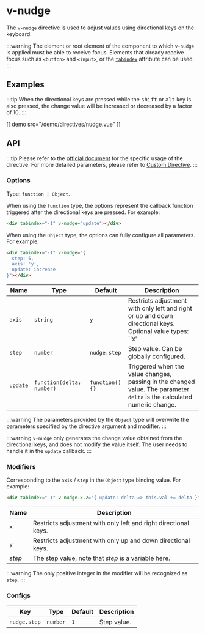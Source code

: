 # v-nudge

The `v-nudge` directive is used to adjust values using directional keys on the keyboard.

:::warning
The element or root element of the component to which `v-nudge` is applied must be able to receive focus. Elements that already receive focus such as `<button>` and `<input>`, or the [`tabindex`](https://developer.mozilla.org/en-US/docs/Web/HTML/Global_attributes/tabindex) attribute can be used.
:::

## Examples

:::tip
When the directional keys are pressed while the <kbd>shift</kbd> or <kbd>alt</kbd> key is also pressed, the change value will be increased or decreased by a factor of 10.
:::

[[ demo src="/demo/directives/nudge.vue" ]]

## API

:::tip
Please refer to the [official document](https://v2.vuejs.org/v2/guide/syntax.html#Directives) for the specific usage of the directive. For more detailed parameters, please refer to [Custom Directive](https://v2.vuejs.org/v2/guide/custom-directive.html#Directive-Hook-Arguments).
:::

### Options

Type: `function | Object`.

When using the `function` type, the options represent the callback function triggered after the directional keys are pressed. For example:

```html
<div tabindex="-1" v-nudge="update"></div>
```

When using the `Object` type, the options can fully configure all parameters. For example:

```html
<div tabindex="-1" v-nudge="{
  step: 5,
  axis: 'y',
  update: increase
}"></div>
```

| Name | Type | Default | Description |
| -- | -- | -- | -- |
| ``axis`` | `string` | `y` | Restricts adjustment with only left and right or up and down directional keys. Optional value types: `'x' | 'y'` |
| ``step`` | `number` | `nudge.step` | Step value. Can be globally configured. |
| ``update`` | `function(delta: number)` | `function() {}` | Triggered when the value changes, passing in the changed value. The parameter `delta` is the calculated numeric change. |

:::warning
The parameters provided by the `Object` type will overwrite the parameters specified by the directive argument and modifier.
:::

:::warning
`v-nudge` only generates the change value obtained from the directional keys, and does not modify the value itself. The user needs to handle it in the `update` callback.
:::

### Modifiers

Corresponding to the `axis` / `step` in the `Object` type binding value. For example:

```html
<div tabindex="-1" v-nudge.x.2="{ update: delta => this.val += delta }"></div>
```

| Name | Description |
| -- | -- |
| ``x`` | Restricts adjustment with only left and right directional keys. |
| ``y`` | Restricts adjustment with only up and down directional keys. |
| <var>step</var> | The step value, note that <var>step</var> is a variable here. |

:::warning
The only positive integer in the modifier will be recognized as `step`.
:::

### Configs

| Key | Type | Default | Description |
| -- | -- | -- | -- |
| ``nudge.step`` | `number` | `1` | Step value. |
